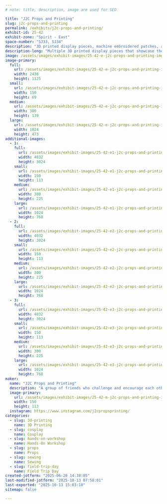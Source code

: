 ```yaml
---
# note: title, description, image are used for SEO

title: "J2C Props and Printing"
slug: j2c-props-and-printing
permalink: /exhibits/j2c-props-and-printing/
exhibit-id: 25-42
exhibit-zone: "Spirit - East"
space-number: "SJ33, SJ34"
description: "3D printed display pieces, machine embroidered patches, and hands on painting experience."
description-long: "Multiple 3D printed display pieces that showcase the groups expertise in printing, painting, and lighting. The pieces demonstrate various techniques from electronics and lighting, to airbrushing and glow paint. All of the props and miniatures are 3D printed using ABS, PLA, and Resin in a variety of scales from 1/6th to life size. We've been 3D printing for many years and we are eager to share the techniques and experience we've learned along with visitors. Many pieces will be for sale.  This year we will be also hosting a Hands on Workshop where you will be able to paint 3d printed models for a small fee."
image: /assets/images/exhibit-images/25-42-e-j2c-props-and-printing-img-8973-300x139.PNG
image-primary: 
  full:
    url: /assets/images/exhibit-images/25-42-e-j2c-props-and-printing-img-8973-full.PNG
    width: 2436
    height: 1125
  small:
    url: /assets/images/exhibit-images/25-42-e-j2c-props-and-printing-img-8973-150x69.PNG
    width: 150
    height: 69
  medium:
    url: /assets/images/exhibit-images/25-42-e-j2c-props-and-printing-img-8973-300x139.PNG
    width: 300
    height: 139
  large:
    url: /assets/images/exhibit-images/25-42-e-j2c-props-and-printing-img-8973-1024x473.PNG
    width: 1024
    height: 473
additional-images: 
  - 1:
    full:
      url: /assets/images/exhibit-images/25-42-e1-j2c-props-and-printing-img-1625-6793-full.jpg
      width: 4032
      height: 3024
    small:
      url: /assets/images/exhibit-images/25-42-e1-j2c-props-and-printing-img-1625-6793-150x113.jpg
      width: 150
      height: 113
    medium:
      url: /assets/images/exhibit-images/25-42-e1-j2c-props-and-printing-img-1625-6793-300x225.jpg
      width: 300
      height: 225
    large:
      url: /assets/images/exhibit-images/25-42-e1-j2c-props-and-printing-img-1625-6793-1024x768.jpg
      width: 1024
      height: 768
  - 2:
    full:
      url: /assets/images/exhibit-images/25-42-e2-j2c-props-and-printing-img-9290-7572-full.JPG
      width: 4032
      height: 3024
    small:
      url: /assets/images/exhibit-images/25-42-e2-j2c-props-and-printing-img-9290-7572-150x113.JPG
      width: 150
      height: 113
    medium:
      url: /assets/images/exhibit-images/25-42-e2-j2c-props-and-printing-img-9290-7572-300x225.JPG
      width: 300
      height: 225
    large:
      url: /assets/images/exhibit-images/25-42-e2-j2c-props-and-printing-img-9290-7572-1024x768.JPG
      width: 1024
      height: 768
  - 3:
    full:
      url: /assets/images/exhibit-images/25-42-e3-j2c-props-and-printing-img-0385-1-7864-full.JPG
      width: 4032
      height: 3024
    small:
      url: /assets/images/exhibit-images/25-42-e3-j2c-props-and-printing-img-0385-1-7864-150x113.JPG
      width: 150
      height: 113
    medium:
      url: /assets/images/exhibit-images/25-42-e3-j2c-props-and-printing-img-0385-1-7864-300x225.JPG
      width: 300
      height: 225
    large:
      url: /assets/images/exhibit-images/25-42-e3-j2c-props-and-printing-img-0385-1-7864-1024x768.JPG
      width: 1024
      height: 768
maker: 
  name: "J2C Props and Printing"
  description: "A group of friends who challenge and encourage each other to learn and improve the quality of their 3D prop printing, cosplay, machine embroidery, model making, and painting"
  image-primary:
    url: /assets/images/exhibit-images/25-42-m-j2c-props-and-printing-img-1625-7236-300x225.jpg
    width: 150
    height: 113
  instagram: https://www.instagram.com/j2cpropsprinting/
categories: 
  - slug: 3d-printing
    name: 3D Printing
  - slug: cosplay
    name: Cosplay
  - slug: hands-on-workshop
    name: Hands-On Workshop
  - slug: props
    name: Props
  - slug: sewing
    name: Sewing
  - slug: field-trip-day
    name: Field Trip Day
created-jotform: "2025-06-20 14:38:05"
last-modified-jotform: "2025-10-13 07:58:01"
last-exported: "2025-10-13 15:03:10"
sitemap: false

---
```

